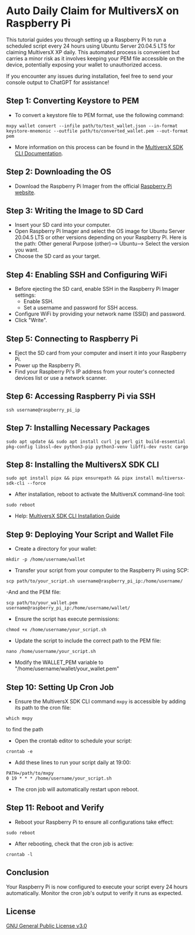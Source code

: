 # Auto Daily Claim for MultiversX on Raspberry Pi

This tutorial guides you through setting up a Raspberry Pi to run a scheduled script every 24 hours using Ubuntu Server 20.04.5 LTS for claiming MultiversX XP daily. This automated process is convenient but carries a minor risk as it involves keeping your PEM file accessible on the device, potentially exposing your wallet to unauthorized access.

If you encounter any issues during installation, feel free to send your console output to ChatGPT for assistance!

## Step 1: Converting Keystore to PEM
- To convert a keystore file to PEM format, use the following command:
```
mxpy wallet convert --infile path/to/test_wallet.json --in-format keystore-mnemonic --outfile path/to/converted_wallet.pem --out-format pem
```
  - More information on this process can be found in the [MultiversX SDK CLI Documentation](https://docs.multiversx.com/sdk-and-tools/sdk-py/mxpy-cli/).

## Step 2: Downloading the OS
- Download the Raspberry Pi Imager from the official [Raspberry Pi website](https://www.raspberrypi.com/software/).

## Step 3: Writing the Image to SD Card
- Insert your SD card into your computer.
- Open Raspberry Pi Imager and select the OS image for Ubuntu Server 20.04.5 LTS or other versions depending on your Raspberry Pi. Here is the path:
Other general Purpose (other)--> Ubuntu--> Select the version you want.
- Choose the SD card as your target.

## Step 4: Enabling SSH and Configuring WiFi
- Before ejecting the SD card, enable SSH in the Raspberry Pi Imager settings:
  - Enable SSH.
  - Set a username and password for SSH access.
- Configure WiFi by providing your network name (SSID) and password.
- Click "Write".

## Step 5: Connecting to Raspberry Pi
- Eject the SD card from your computer and insert it into your Raspberry Pi.
- Power up the Raspberry Pi.
- Find your Raspberry Pi's IP address from your router's connected devices list or use a network scanner.

## Step 6: Accessing Raspberry Pi via SSH
```
ssh username@raspberry_pi_ip
```

## Step 7: Installing Necessary Packages
```
sudo apt update && sudo apt install curl jq perl git build-essential pkg-config libssl-dev python3-pip python3-venv libffi-dev rustc cargo
```

## Step 8: Installing the MultiversX SDK CLI
```
sudo apt install pipx && pipx ensurepath && pipx install multiversx-sdk-cli --force
```
- After installation, reboot to activate the MultiversX command-line tool:
```
sudo reboot
```
  - Help: [MultiversX SDK CLI Installation Guide](https://docs.multiversx.com/sdk-and-tools/sdk-py/installing-mxpy/)

## Step 9: Deploying Your Script and Wallet File
- Create a directory for your wallet:
```
mkdir -p /home/username/wallet
```
- Transfer your script from your computer to the Raspberry Pi using SCP:
```
scp path/to/your_script.sh username@raspberry_pi_ip:/home/username/
```
-And and the PEM file:
```
scp path/to/your_wallet.pem username@raspberry_pi_ip:/home/username/wallet/
```
- Ensure the script has execute permissions:
```
chmod +x /home/username/your_script.sh
```
- Update the script to include the correct path to the PEM file:
```
nano /home/username/your_script.sh
```
  - Modify the WALLET_PEM variable to "/home/username/wallet/your_wallet.pem"

## Step 10: Setting Up Cron Job
- Ensure the MultiversX SDK CLI command `mxpy` is accessible by adding its path to the cron file:
```
which mxpy
```
to find the path
  - Open the crontab editor to schedule your script:
```
crontab -e
```
  - Add these lines to run your script daily at 19:00:
```
PATH=/path/to/mxpy
0 19 * * * /home/username/your_script.sh
```
- The cron job will automatically restart upon reboot.

## Step 11: Reboot and Verify
- Reboot your Raspberry Pi to ensure all configurations take effect:
```
sudo reboot
```
- After rebooting, check that the cron job is active:
```
crontab -l
```

## Conclusion
Your Raspberry Pi is now configured to execute your script every 24 hours automatically. Monitor the cron job's output to verify it runs as expected.

## License

[GNU General Public License v3.0]([https://choosealicense.com/licenses/mit/](https://github.com/PaulWCZ/Auto-Daily-Claim-on-MultiversX/blob/main/LICENSE))

